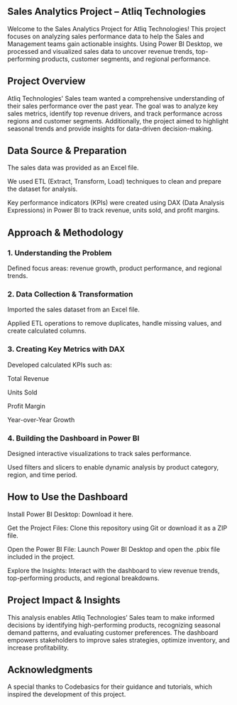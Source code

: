 ## Sales Analytics Project – Atliq Technologies
Welcome to the Sales Analytics Project for Atliq Technologies! This project focuses on analyzing sales performance data to help the Sales and Management teams gain actionable insights. Using Power BI Desktop, we processed and visualized sales data to uncover revenue trends, top-performing products, customer segments, and regional performance.

## Project Overview
Atliq Technologies' Sales team wanted a comprehensive understanding of their sales performance over the past year. The goal was to analyze key sales metrics, identify top revenue drivers, and track performance across regions and customer segments. Additionally, the project aimed to highlight seasonal trends and provide insights for data-driven decision-making.

## Data Source & Preparation
The sales data was provided as an Excel file.

We used ETL (Extract, Transform, Load) techniques to clean and prepare the dataset for analysis.

Key performance indicators (KPIs) were created using DAX (Data Analysis Expressions) in Power BI to track revenue, units sold, and profit margins.

## Approach & Methodology
### 1. Understanding the Problem
Defined focus areas: revenue growth, product performance, and regional trends.

### 2. Data Collection & Transformation
Imported the sales dataset from an Excel file.

Applied ETL operations to remove duplicates, handle missing values, and create calculated columns.

### 3. Creating Key Metrics with DAX
Developed calculated KPIs such as:

Total Revenue

Units Sold

Profit Margin

Year-over-Year Growth

### 4. Building the Dashboard in Power BI
Designed interactive visualizations to track sales performance.

Used filters and slicers to enable dynamic analysis by product category, region, and time period.

## How to Use the Dashboard
Install Power BI Desktop: Download it here.

Get the Project Files: Clone this repository using Git or download it as a ZIP file.

Open the Power BI File: Launch Power BI Desktop and open the .pbix file included in the project.

Explore the Insights: Interact with the dashboard to view revenue trends, top-performing products, and regional breakdowns.

## Project Impact & Insights
This analysis enables Atliq Technologies’ Sales team to make informed decisions by identifying high-performing products, recognizing seasonal demand patterns, and evaluating customer preferences. The dashboard empowers stakeholders to improve sales strategies, optimize inventory, and increase profitability.

## Acknowledgments
A special thanks to Codebasics for their guidance and tutorials, which inspired the development of this project.

